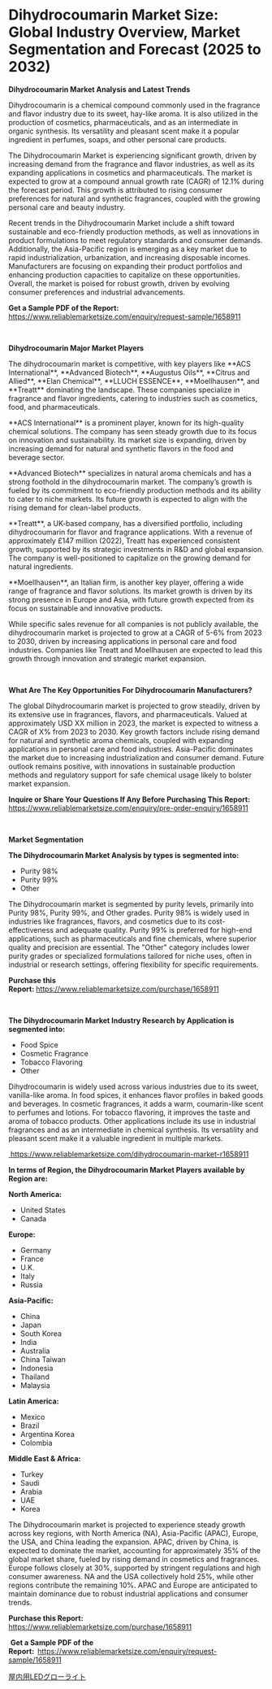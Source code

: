 <p><h1>Dihydrocoumarin Market Size: Global Industry Overview, Market Segmentation and Forecast (2025 to 2032)</h1></p><p><strong>Dihydrocoumarin Market Analysis and Latest Trends</strong></p>
<p><p>Dihydrocoumarin is a chemical compound commonly used in the fragrance and flavor industry due to its sweet, hay-like aroma. It is also utilized in the production of cosmetics, pharmaceuticals, and as an intermediate in organic synthesis. Its versatility and pleasant scent make it a popular ingredient in perfumes, soaps, and other personal care products.</p><p>The Dihydrocoumarin Market is experiencing significant growth, driven by increasing demand from the fragrance and flavor industries, as well as its expanding applications in cosmetics and pharmaceuticals. The market is expected to grow at a compound annual growth rate (CAGR) of 12.1% during the forecast period. This growth is attributed to rising consumer preferences for natural and synthetic fragrances, coupled with the growing personal care and beauty industry.</p><p>Recent trends in the Dihydrocoumarin Market include a shift toward sustainable and eco-friendly production methods, as well as innovations in product formulations to meet regulatory standards and consumer demands. Additionally, the Asia-Pacific region is emerging as a key market due to rapid industrialization, urbanization, and increasing disposable incomes. Manufacturers are focusing on expanding their product portfolios and enhancing production capacities to capitalize on these opportunities. Overall, the market is poised for robust growth, driven by evolving consumer preferences and industrial advancements.</p></p>
<p><strong>Get a Sample PDF of the Report:&nbsp;</strong> <a href="https://www.reliablemarketsize.com/enquiry/request-sample/1658911?utm_campaign=1886&utm_medium=2&utm_source=Github&utm_content=ia&utm_term=26012025&utm_id=dihydrocoumarin">https://www.reliablemarketsize.com/enquiry/request-sample/1658911</a></p>
<p>&nbsp;</p>
<p><strong>Dihydrocoumarin Major Market Players</strong></p>
<p><p>The dihydrocoumarin market is competitive, with key players like **ACS International**, **Advanced Biotech**, **Augustus Oils**, **Citrus and Allied**, **Elan Chemical**, **LLUCH ESSENCE**, **Moellhausen**, and **Treatt** dominating the landscape. These companies specialize in fragrance and flavor ingredients, catering to industries such as cosmetics, food, and pharmaceuticals.</p><p>**ACS International** is a prominent player, known for its high-quality chemical solutions. The company has seen steady growth due to its focus on innovation and sustainability. Its market size is expanding, driven by increasing demand for natural and synthetic flavors in the food and beverage sector.</p><p>**Advanced Biotech** specializes in natural aroma chemicals and has a strong foothold in the dihydrocoumarin market. The company’s growth is fueled by its commitment to eco-friendly production methods and its ability to cater to niche markets. Its future growth is expected to align with the rising demand for clean-label products.</p><p>**Treatt**, a UK-based company, has a diversified portfolio, including dihydrocoumarin for flavor and fragrance applications. With a revenue of approximately £147 million (2022), Treatt has experienced consistent growth, supported by its strategic investments in R&D and global expansion. The company is well-positioned to capitalize on the growing demand for natural ingredients.</p><p>**Moellhausen**, an Italian firm, is another key player, offering a wide range of fragrance and flavor solutions. Its market growth is driven by its strong presence in Europe and Asia, with future growth expected from its focus on sustainable and innovative products.</p><p>While specific sales revenue for all companies is not publicly available, the dihydrocoumarin market is projected to grow at a CAGR of 5-6% from 2023 to 2030, driven by increasing applications in personal care and food industries. Companies like Treatt and Moellhausen are expected to lead this growth through innovation and strategic market expansion.</p></p>
<p>&nbsp;</p>
<p><strong>What Are The Key Opportunities For Dihydrocoumarin Manufacturers?</strong></p>
<p><p>The global Dihydrocoumarin market is projected to grow steadily, driven by its extensive use in fragrances, flavors, and pharmaceuticals. Valued at approximately USD XX million in 2023, the market is expected to witness a CAGR of X% from 2023 to 2030. Key growth factors include rising demand for natural and synthetic aroma chemicals, coupled with expanding applications in personal care and food industries. Asia-Pacific dominates the market due to increasing industrialization and consumer demand. Future outlook remains positive, with innovations in sustainable production methods and regulatory support for safe chemical usage likely to bolster market expansion.</p></p>
<p><strong>Inquire or Share Your Questions If Any Before Purchasing This Report:</strong> <a href="https://www.reliablemarketsize.com/enquiry/pre-order-enquiry/1658911?utm_campaign=1886&utm_medium=2&utm_source=Github&utm_content=ia&utm_term=26012025&utm_id=dihydrocoumarin">https://www.reliablemarketsize.com/enquiry/pre-order-enquiry/1658911</a></p>
<p>&nbsp;</p>
<p><strong>Market Segmentation</strong></p>
<p><strong>The Dihydrocoumarin Market Analysis by types is segmented into:</strong></p>
<p><ul><li>Purity 98%</li><li>Purity 99%</li><li>Other</li></ul></p>
<p><p>The Dihydrocoumarin market is segmented by purity levels, primarily into Purity 98%, Purity 99%, and Other grades. Purity 98% is widely used in industries like fragrances, flavors, and cosmetics due to its cost-effectiveness and adequate quality. Purity 99% is preferred for high-end applications, such as pharmaceuticals and fine chemicals, where superior quality and precision are essential. The "Other" category includes lower purity grades or specialized formulations tailored for niche uses, often in industrial or research settings, offering flexibility for specific requirements.</p></p>
<p><strong>Purchase this Report:&nbsp;</strong><a href="https://www.reliablemarketsize.com/purchase/1658911?utm_campaign=1886&utm_medium=2&utm_source=Github&utm_content=ia&utm_term=26012025&utm_id=dihydrocoumarin">https://www.reliablemarketsize.com/purchase/1658911</a></p>
<p>&nbsp;</p>
<p><strong>The Dihydrocoumarin Market Industry Research by Application is segmented into:</strong></p>
<p><ul><li>Food Spice</li><li>Cosmetic Fragrance</li><li>Tobacco Flavoring</li><li>Other</li></ul></p>
<p><p>Dihydrocoumarin is widely used across various industries due to its sweet, vanilla-like aroma. In food spices, it enhances flavor profiles in baked goods and beverages. In cosmetic fragrances, it adds a warm, coumarin-like scent to perfumes and lotions. For tobacco flavoring, it improves the taste and aroma of tobacco products. Other applications include its use in industrial fragrances and as an intermediate in chemical synthesis. Its versatility and pleasant scent make it a valuable ingredient in multiple markets.</p></p>
<p><a href="https://www.reliablemarketsize.com/dihydrocoumarin-market-r1658911?utm_campaign=1886&utm_medium=2&utm_source=Github&utm_content=ia&utm_term=26012025&utm_id=dihydrocoumarin">&nbsp;https://www.reliablemarketsize.com/dihydrocoumarin-market-r1658911</a></p>
<p><strong>In terms of Region, the Dihydrocoumarin Market Players available by Region are:</strong></p>
<p>
    <p> <strong> North America: </strong>
        <ul>
            <li>United States</li>
            <li>Canada</li>
        </ul>
        </p> 
    <p> <strong> Europe: </strong>
        <ul>
            <li>Germany</li>
            <li>France</li>
            <li>U.K.</li>
            <li>Italy</li>
            <li>Russia</li>
        </ul>
        </p> 
    <p> <strong> Asia-Pacific: </strong>
        <ul>
            <li>China</li>
            <li>Japan</li>
            <li>South Korea</li>
            <li>India</li>
            <li>Australia</li>
            <li>China Taiwan</li>
            <li>Indonesia</li>
            <li>Thailand</li>
            <li>Malaysia</li>
        </ul>
        </p> 
    <p> <strong> Latin America: </strong>
        <ul>
            <li>Mexico</li>
            <li>Brazil</li>
            <li>Argentina Korea</li>
            <li>Colombia</li>
        </ul>
        </p> 
    <p> <strong> Middle East & Africa: </strong>
        <ul>
            <li>Turkey</li>
            <li>Saudi</li>
            <li>Arabia</li>
            <li>UAE</li>
            <li>Korea</li>
        </ul>
    </p>
    </p>
<p><p>The Dihydrocoumarin market is projected to experience steady growth across key regions, with North America (NA), Asia-Pacific (APAC), Europe, the USA, and China leading the expansion. APAC, driven by China, is expected to dominate the market, accounting for approximately 35% of the global market share, fueled by rising demand in cosmetics and fragrances. Europe follows closely at 30%, supported by stringent regulations and high consumer awareness. NA and the USA collectively hold 25%, while other regions contribute the remaining 10%. APAC and Europe are anticipated to maintain dominance due to robust industrial applications and consumer trends.</p></p>
<p><strong>Purchase this Report: </strong><a href="https://www.reliablemarketsize.com/purchase/1658911?utm_campaign=1886&utm_medium=2&utm_source=Github&utm_content=ia&utm_term=26012025&utm_id=dihydrocoumarin">https://www.reliablemarketsize.com/purchase/1658911</a></p>
<p>&nbsp;<strong>Get a Sample PDF of the Report:&nbsp;&nbsp;</strong><a href="https://www.reliablemarketsize.com/enquiry/request-sample/1658911?utm_campaign=1886&utm_medium=2&utm_source=Github&utm_content=ia&utm_term=26012025&utm_id=dihydrocoumarin">https://www.reliablemarketsize.com/enquiry/request-sample/1658911</a></p>
<p><strong></strong></p>
<p><p><a href="https://github.com/mohamedbakry57/Market-Research-Report-List-6/blob/main/152550733634.md?utm_campaign=1886&utm_medium=2&utm_source=Github&utm_content=ia&utm_term=26012025&utm_id=dihydrocoumarin">屋内用LEDグローライト</a></p></p>